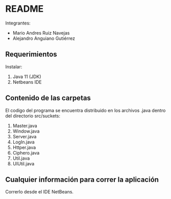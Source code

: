    
# README
Integrantes:
- Mario Andres Ruiz Navejas
- Alejandro Anguiano Gutiérrez

## Requerimientos
Instalar:
1. Java 11 (JDK)
2. Netbeans IDE

## Contenido de las carpetas
El codigo del programa se encuentra distribuido en los archivos .java dentro del directorio src/suckets:
1. Master.java 
2. Window.java 
3. Server.java
4. LogIn.java
5. Httper.java
6. Ciphero.java
7. Util.java
8. UIUtil.java

## Cualquier información para correr la aplicación
Correrlo desde el IDE NetBeans.
